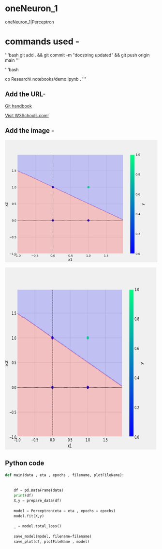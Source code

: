 # oneNeuron_1
oneNeuron_1|Perceptron


# commands used -


'''bash
git add . && git commit  -m "docstring updated" && git push origin main
'''

'''bash

cp Research\ notebooks/demo.ipynb .
'''

## Add the URL-
[Git handbook](https://guides.github.com/introduction/git-handbook)

<a href="https://www.w3schools.com">Visit W3Schools.com!</a>

## Add the image -
![sample Image](plots/and.png)

<img src="plots/and.png" alt="Girl in a jacket" width="500" height="600">


## Python code

```python
def main(data , eta , epochs , filename, plotFileName):
  

    df = pd.DataFrame(data)
    print(df)
    X,y = prepare_data(df)
    
    model = Perceptron(eta = eta , epochs = epochs)
    model.fit(X,y)

    _ = model.total_loss()

    save_model(model, filename=filename)
    save_plot(df, plotFileName , model)
```    

